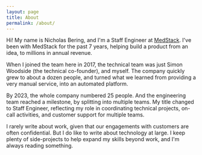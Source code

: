 ```yaml
---
layout: page
title: About
permalink: /about/
---
```

Hi! My name is Nicholas Bering, and I'm a Staff Engineer at [MedStack]. I've been
with MedStack for the past 7 years, helping build a product from an idea, to
millions in annual revenue.

When I joined the team here in 2017, the technical team was just Simon Woodside
(the technical co-founder), and myself. The company quickly grew to about a
dozen people, and turned what we learned from providing a very manual service,
into an automated platform.

By 2023, the whole company numbered 25 people. And the engineering team reached
a milestone, by splitting into multiple teams. My title changed to Staff
Engineer, reflecting my role in coordinating technical projects, on-call
activities, and customer support for multiple teams.

I rarely write about work, given that our engagements with customers are often
confidential. But I do like to write about technology at large. I keep plenty of
side-projects to help expand my skills beyond work, and I'm always reading
something.

[MedStack]: https://medstack.co
